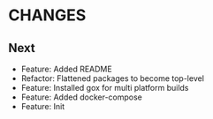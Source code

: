 # CHANGES

## Next

- Feature: Added README
- Refactor: Flattened packages to become top-level
- Feature: Installed gox for multi platform builds
- Feature: Added docker-compose
- Feature: Init
